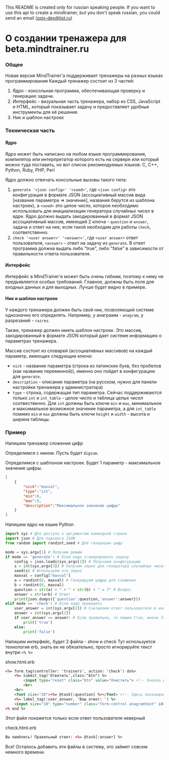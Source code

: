 This README is created only for russian speaking people. If you want to use this api to create a mindtrainer, but you don't speak russian, you could send an email (zpix-dev@list.ru)
# О создании тренажера для beta.mindtrainer.ru
### Общее
Новая версия MindTrainer'a поддерживает тренажеры на разных языках программирования
Каждый  тренажер состоит из 3 частей:

1. Ядро - консольная программа, обеспечивающая проверку и генерацию задачи.
2. Интерфейс - визуальная часть тренажера, набор из CSS, JavaScript и HTML, который показывает задачу и предоставляет удобные инструменты для её решения.
3. Ник  и шаблон настроек 
### Техническая часть
#### Ядро
Ядро может быть написано на любом языке программирования, компилятор или интерпретатор которого есть на сервере или который можно туда поставить, но вот список рекомендуемых языков: C, C++, Python, Ruby, PHP, Perl

Ядро должно отвечать консольные вызовы такого типа:

1. `generate '<json config>' '<seed>'`, где `<json config>` это конфигурация в формате JSON (ассоциативный массив вида [название параметра => значение], названия берутся из шаблона настроек), a `<seed>` это целое число, которое необходимо использовать для инициализации генератора случайных чисел в ядре. Ядро должно выдать закодированный в формат JSON ассоциативный массив, имеющий 2 ключа - `question` и `answer`, задача и ответ на нее, если такой необходим для работы `check`, соответственно.
2. `check '<user answer>' '<answer>'`, где `<user answer>` ответ пользователя, `<answer>` - ответ на задачу из `generate`. В ответ программа должна выдать либо "true", либо "false" в зависимости от правильности ответа пользователя.

#### Интерфейс
Интерфейс в MindTrainer'e может быть очень гибким, поэтому к нему не предъявляется особых требований. Главное, должны быть поля для входных данных и для выходных.
Лучше будет видно в примере.

#### Ник и шаблон настроек
У каждого тренажера должен быть свой ник, позволяющий системе однозначно его определять.
Например, у анаграмм - `anagram`, у разрезаний - `razrez`.

Также, тренажер должен иметь шаблон настроек. Это массив, закодированный в формате JSON который дает системе информацию о параметрах тренажера.

Массив состоит из словарей (ассоциативных массивов) на каждый параметр, имеющих следующие ключи:

* `nick` - название параметра (строка из латинских букв, без пробелов (как название переменной)), именно оно пойдет в конфигурацию для `generate`.
* `description` - описание параметра (на русском, нужно для панели настройки тренажера у администратора)
* `type` - строка, содержащая тип параметра. Сейчас поддерживаются только `int` и `int_table` - целое число и таблица целых чисел соотвественно. Для `int` должны быть ключи `min` и `max`, минимальное и максимальное возможное значение параметра, а для `int_table` помимо `min` и `max` должны быть ключи `height` и `width` - высота и ширина таблицы.


### Пример
Напишем тренажер сложения цифр

Определимся с ником. Пусть будет `digsum`.

Определимся с шаблоном настроек. Будет 1 параметр - максимальное значение цифры. 
```JSON
[
    {
        "nick":"maxval",
        "type":"int",
        "min":0,
        "max":9,
        "description":"Максимальное значение цифры"
    }
]
```

Напишем ядро на языке Python
``` Python
import sys # Для доступа к аргументам командной строки
import json # Для парсинга JSON
from random import randint,seed # Для генерации цифр

mode = sys.argv[1] # Получем режим
if mode == 'generate': # Если надо сгенерировать задачу
    config = json.loads(sys.argv[2]) # Получаем конфигурацию
    s = int(sys.argv[3]) # Получем зерно для генератора случайных чисел
    seed(s) # Используем это зерно
    maxval = config["maxval"]
    a = randint(0, maxval) # Генерируем цифры для сложения
    b = randint(0, maxval)
    question = str(a) + " + " + str(b) + " = ?" # Вопрос
    answer = str(a+b) # Ответ
    print(json.dumps({'question':question,'answer':answer}))
elif mode == 'check': # Если надо проверить
    user_answer = int(sys.argv[2]) # Считываем ответ пользователя и настоящий ответ
    answer = int(sys.argv[3])
    if user_answer == answer: # Если правильно, то пишем true, иначе false
        print('true')
    else:
        print('false')
```
Напишем интерфейс, будет 2 файла - show и check
Тут используется технология erb, знать ее не обязательно, просто игнорируйте текст внутри `<% %>`

show.html.erb
``` HTML
<%= form_tag(controller: 'trainers', action: 'check') do%>
    <%= submit_tag('Ответить',class:"btn") %>
        <input type="reset" class="btn" value="Очистить"> <!-- Кнопка для очистки -->
        <br>
    <br>
    <font size="20"><%= @task[:question] %></font> <!-- Здесь показывается вопрос -->
    <%= label_tag(:user_answer, 'Ваш ответ: ') %> 
    <input size="10" type="number" class="form-control anagramtext" id="user_answer" name="user_answer"> <!-- Поле для ответа пользователя -->
<% end %>
```

Этот файл покажется только если ответ пользователя неверный

check.html.erb
``` HTML
Вы ошиблись! Правильный ответ: <%= @task[:answer] %>
```

Все! Осталось добавить эти файлы в систему, это займет совсем немного времени.